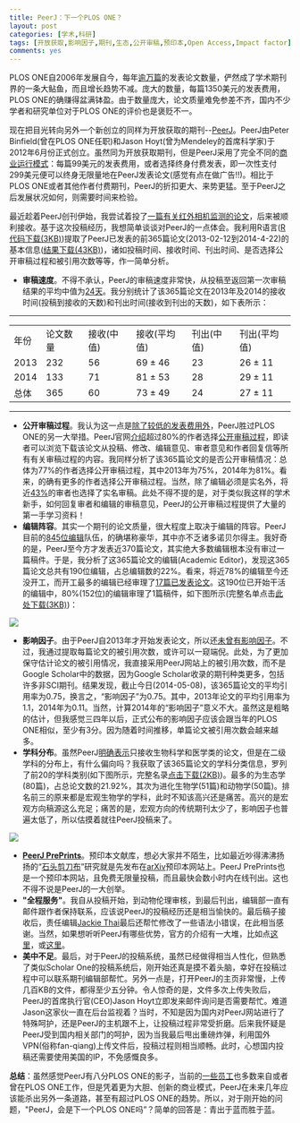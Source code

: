 ```yaml
---
title: PeerJ：下一个PLOS ONE？
layout: post
categories: [学术,科研]
tags: [开放获取,影响因子,期刊,生态,公开审稿,预印本,Open Access,Impact factor]
comments: yes
---
```


PLOS ONE自2006年发展自今，每年[逾万篇](http://en.wikipedia.org/wiki/PLOS_ONE)的发表论文数量，俨然成了学术期刊界的一条大鲇鱼，而且增长趋势不减。庞大的数量，每篇1350美元的发表费用，PLOS ONE的确赚得盆满钵盈。由于数量庞大，论文质量难免参差不齐，国内不少学者和研究单位对于PLOS ONE的评价也是褒贬不一。

现在把目光转向另外一个新创立的同样为开放获取的期刊--[PeerJ](http://peerj.com)。PeerJ由Peter Binfield(曾在PLOS ONE任职)和Jason Hoyt(曾为Mendeley的首席科学家)于2012年6月份正式创立。虽然同为开放获取期刊，但是PeerJ采用了完全不同的[商业运行模式](https://peerj.com/pricing/)：每篇99美元的发表费用，或者选择终身付费发表，即一次性支付299美元便可以终身无限量地在PeerJ发表论文(感觉有点在做广告!!)。相比于PLOS ONE或者其他作者付费期刊，PeerJ的折扣更大、来势更猛。至于PeerJ之后发展状况如何，则需要时间来检验。

最近趁着PeerJ创刊伊始，我尝试着投了[一篇有关红外相机监测的论文](https://peerj.com/articles/374/)，后来被顺利接收。基于这次投稿经历，我想简单谈谈对PeerJ的一点体会。我利用R语言([R代码下载(3KB)](http://sixf.org/files/code/2014/05/peerj.txt))提取了PeerJ已发表的前365篇论文(2013-02-12到2014-4-22)的基本信息([结果下载(43KB)](http://sixf.org/files/code/2014/05/peerj365.txt))，诸如投稿时间、接收时间、刊出时间、是否选择公开审稿过程和被引用次数等等，作一简单分析。

-	**审稿速度**。不得不承认，PeerJ的审稿速度非常快，从投稿至返回第一次审稿结果的平均中值为[24天](http://blog.peerj.com/post/60259877854/peerj-speed)。我分别统计了该365篇论文在2013年及2014的接收时间(投稿到接收的天数)和刊出时间(接收到刊出的天数)，如下表所示：

---

<table>
	<tbody>
		<tr>
			<td>年份</td>
			<td>论文数量</td>
			<td>接收(中值)</td>
			<td>接收(平均值)</td>
			<td>刊出(中值)</td>
			<td>刊出(平均值)</td>
		</tr>
		<tr>
			<td>2013</td>
			<td>232</td>
			<td>56</td>
			<td>69 ± 46</td>
			<td>23</td>
			<td>26 ± 11</td>
		</tr>
		<tr>
			<td>2014</td>
			<td>133</td>
			<td>71</td>
			<td>81 ± 53</td>
			<td>28</td>
			<td>29 ± 11</td>
		</tr>
		<tr>
			<td>总体</td>
			<td>365</td>
			<td>60</td>
			<td>73 ± 49</td>
			<td>24</td>
			<td>27 ± 11</td>
		</tr>
	</tbody>
</table>

---


-	**公开审稿过程**。我认为这一点是[除了较低的发表费用外](http://blog.peerj.com/post/66773028124/peerj-saves-academia-money)，PeerJ胜过PLOS ONE的另一大举措。PeerJ官网[介绍](http://blog.peerj.com/post/58170809555/peerj-six-month-review)超过80%的作者选择[公开审稿过程](https://peerj.com/reviews/)，即读者可以浏览下载该论文从投稿、修改、编辑意见、审者意见和作者回复信等所有有关审稿过程的内容。我同样分析了该365篇论文的是否公开审稿情况：总体为77%的作者选择公开审稿过程，其中2013年为75%，2014年为81%。看来，的确有更多的作者选择公开审稿过程。当然，除了编辑必须是实名外，将近[43%](http://blog.peerj.com/post/58170809555/peerj-six-month-review)的审者也选择了实名审稿。此处不得不提的是，对于类似我这样的学术新手，如何回复审者和编辑的审稿意见，PeerJ的公开审稿过程提供了大量的第一手学习资料！
-	**编辑阵容**。其实一个期刊的论文质量，很大程度上取决于编辑的阵容。PeerJ目前的[845位编辑](https://peerj.com/academic-boards/editors/)队伍，的确堪称豪华，其中亦不乏诸多诺贝尔得主。我好奇的是，PeerJ至今方才发表近370篇论文，其实绝大多数编辑根本没有审过一篇稿件。于是，我分析了这365篇论文的编辑(Academic Editor)，发现这365篇论文总共有190位编辑，占总编辑数的22%。看来，将近78%的编辑至今还没开工，而开工最多的编辑已经审理了[17篇已发表论文](https://peerj.com/JafriMAbdullah/)。这190位已开始干活的编辑中，80%(152位)的编辑审理了1篇稿件，如下图所示(完整名单点击[此处下载(3KB)](http://sixf.org/files/code/2014/05/editors.txt))：

![](http://sixf.org/files/images/2014/05/peerj_editors.png)

-	**影响因子**。由于PeerJ自2013年才开始发表论文，所以还[未曾有影响因子](http://blog.peerj.com/post/81475988271/announcing-new-data-reports-for-peerj-articles)。不过，我通过提取每篇论文的被引用次数，或许可以一窥端倪。此处，为了更加保守估计论文的被引用情况，我直接采用PeerJ网站上的被引用次数，而不是Google Scholar中的数据，因为Google Scholar收录的期刊种类更多，包括许多非SCI期刊。结果发现，截止今日(2014-05-08)，该365篇论文的平均引用率为0.75，换言之，“影响因子”为0.75。其中，2013年论文的平均引用率为1.1，2014年为0.11。当然，计算2014年的“影响因子”意义不大。虽然这是粗略的估计，但我感觉三四年以后，正式公布的影响因子应该会跟当年的PLOS ONE相似，至少有3分。因为随着时间推移，单篇论文被引用次数会越来越多。
-	**学科分布**。虽然PeerJ[明确表示](http://en.wikipedia.org/wiki/PeerJ)只接收生物科学和医学类的论文，但是在二级学科的分布上，有什么偏向吗？我获取了该365篇论文的学科分类信息，罗列了前20的学科类别(如下图所示，完整名录[点击下载(2KB)](http://sixf.org/files/code/2014/05/subjects.txt))。最多的为生态学(80篇)，占总论文数的21.92%，其次为进化生物学(51篇)和动物学(50篇)。排名前三的原来都是宏观生物学的学科，此时不知该高兴还是痛苦。高兴的是宏观方向稿源这么充足；痛苦的是，宏观方向的传统期刊太少了，影响因子也普遍太低了，所以估摸着就往PeerJ投稿来了。

![](http://sixf.org/files/images/2014/05/peerj_subjects.png)

-	**[PeerJ PrePrints](https://peerj.com/about/publications/#PeerJ-PrePrints)**。预印本文献库，想必大家并不陌生，比如最近吵得沸沸扬扬的“[石头剪刀布](http://news.sciencenet.cn/htmlnews/2014/5/293837.shtm)”研究就是先发布在[arXiv](http://arXiv.org)预印本网站上。PeerJ PrePrints也是一个预印本网站，且免费无限量投稿，而且最快会数小时内在线刊出。这也不得不说是PeerJ的一大创举。
-	**"全程服务"**。我自从投稿开始，到动物伦理审核，到最后刊出，编辑部一直有邮件跟作者保持联系，应该说PeerJ的投稿经历还是相当愉快的。最后稿子接收后，责任编辑[Jackie Thai](https://peerj.com/about/)最后还帮忙修改了一些语法小错误，在此相当感谢。当然，如果想听听PeerJ有哪些优势，官方的介绍有一大堆，比如点[这里](http://blog.peerj.com/post/46261563342/6-reasons-to-publish-with-peerj)，或[这里](http://blog.peerj.com/post/54500700950/7-reasons-why-peerj-is-the-perfect-conference-publisher
)。
-	**美中不足**。最后，对于PeerJ的投稿系统，虽然已经做得相当人性化，但熟悉了类似Scholar One的投稿系统后，刚开始还真是摸不着头脑，幸好在投稿过程中可以联系期刊编辑部帮忙。另外一点是，打开PeerJ的主页非常慢，上传几百KB的文件，都得至少五分钟。令人惊奇的是，文件多次上传失败后，PeerJ的首席执行官(CEO)Jason Hoyt立即发来邮件询问是否需要帮忙。难道Jason这家伙一直在后台监视着？当时，不知是因为国内对PeerJ网站进行了特殊呵护，还是PeerJ的主机跟不上，让投稿过程非常受折磨。后来我怀疑是PeerJ受到国内相关部门的呵护，因为当我最后甩出重磅炸弹，利用国外VPN(俗称fan-qiang)上传文件后，投稿过程则相当顺畅。此时，心想国内投稿还需要使用美国的IP，不免感慨良多。

**总结**：虽然感觉PeerJ有八分PLOS ONE的影子，当前的[一些员工](https://peerj.com/about)也多数来自或者曾在PLOS ONE工作，但是凭着更为大胆、创新的商业模式，PeerJ在未来几年应该能杀出另外一条道路，甚至有超过PLOS ONE的趋势。所以，对于刚开始的问题，"PeerJ，会是下一个PLOS ONE吗”？简单的回答是：青出于蓝而胜于蓝。
